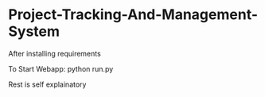 # Project-Tracking-And-Management-System

After installing requirements

To Start Webapp:
        python run.py
        
Rest is self explainatory
